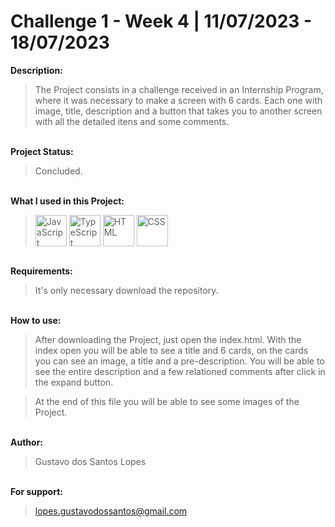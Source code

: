 # Challenge 1 - Week 4 | 11/07/2023 - 18/07/2023

**Description:**

>The Project consists in a challenge received in an Internship Program, where it was necessary to make a screen with 6 cards.
Each one with image, title, description and a button that takes you to another screen with all the detailed itens and some comments.

<br> **Project Status:**
>Concluded.

<br> **What I used in this Project:**<br>
><img align="center" alt="JavaScript" height="50" width="50" title="JavaScript" src="https://skillicons.dev/icons?i=js"> <img align="center" alt="TypeScript" height="50" width="50" title="TypeScript" src="https://skillicons.dev/icons?i=ts"> <img align="center" alt="HTML" height="50" width="50" title="HTML" src="https://skillicons.dev/icons?i=html"> <img align="center" alt="CSS" height="50" width="50" title="CSS" src="https://skillicons.dev/icons?i=css">

<br> **Requirements:**
>It's only necessary download the repository.

<br> **How to use:**
>After downloading the Project, just open the index.html.
>With the index open you will be able to see a title and 6 cards,
>on the cards you can see an image, a title and a pre-description.
>You will be able to see the entire description and a few relationed comments after click in the expand button.

>At the end of this file you will be able to see some images of the Project.

<br> **Author:**
>Gustavo dos Santos Lopes

<br> **For support:**
>lopes.gustavodossantos@gmail.com
